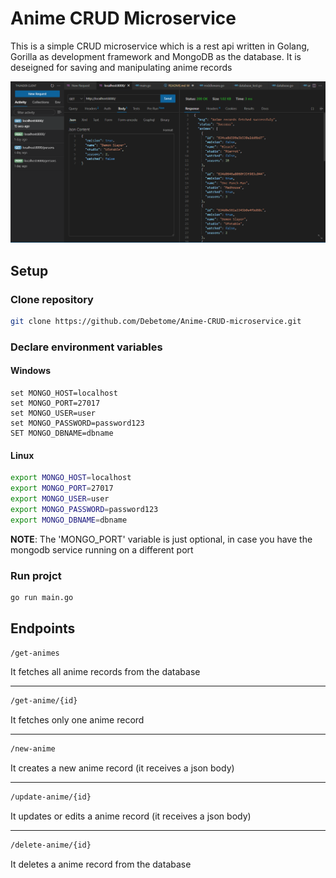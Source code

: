 # Anime CRUD Microservice

This is a simple CRUD microservice which is a rest api written in Golang, Gorilla as development framework and MongoDB as the database. It is deseigned for saving and manipulating anime records

![Real File](https://raw.githubusercontent.com/Debetome/Anime-CRUD-microservice/master/assets/records.png)

## Setup

### Clone repository

```Bash
git clone https://github.com/Debetome/Anime-CRUD-microservice.git
```

### Declare environment variables

#### Windows

```Batch
set MONGO_HOST=localhost
set MONGO_PORT=27017
set MONGO_USER=user
set MONGO_PASSWORD=password123
SET MONGO_DBNAME=dbname
```

#### Linux

```Bash
export MONGO_HOST=localhost
export MONGO_PORT=27017
export MONGO_USER=user
export MONGO_PASSWORD=password123
export MONGO_DBNAME=dbname
```

**NOTE**: The 'MONGO_PORT' variable is just optional, in case you have the mongodb service running on a different port

### Run projct

```Bash
go run main.go
```

## Endpoints


```Bash
/get-animes           
```
It fetches all anime records from the database

---

```Bash
/get-anime/{id}      
```
It fetches only one anime record

---

```Bash
/new-anime
```
It creates a new anime record (it receives a json body)

---

```Bash
/update-anime/{id}
```
It updates or edits a anime record (it receives a json body)

---

```Bash
/delete-anime/{id}
```
It deletes a anime record from the database